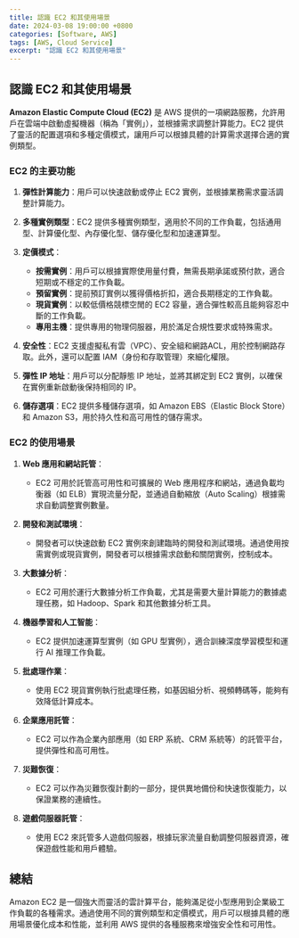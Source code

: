 ```yaml
---
title: 認識 EC2 和其使用場景
date: 2024-03-08 19:00:00 +0800
categories: [Software, AWS]
tags: [AWS, Cloud Service] 
excerpt: "認識 EC2 和其使用場景"
---
```


## 認識 EC2 和其使用場景

**Amazon Elastic Compute Cloud (EC2)** 是 AWS 提供的一項網路服務，允許用戶在雲端中啟動虛擬機器（稱為「實例」），並根據需求調整計算能力。EC2 提供了靈活的配置選項和多種定價模式，讓用戶可以根據具體的計算需求選擇合適的實例類型。

### **EC2 的主要功能**

1. **彈性計算能力**：用戶可以快速啟動或停止 EC2 實例，並根據業務需求靈活調整計算能力。

2. **多種實例類型**：EC2 提供多種實例類型，適用於不同的工作負載，包括通用型、計算優化型、內存優化型、儲存優化型和加速運算型。

3. **定價模式**：
   - **按需實例**：用戶可以根據實際使用量付費，無需長期承諾或預付款，適合短期或不穩定的工作負載。
   - **預留實例**：提前預訂實例以獲得價格折扣，適合長期穩定的工作負載。
   - **現貨實例**：以較低價格競標空閒的 EC2 容量，適合彈性較高且能夠容忍中斷的工作負載。
   - **專用主機**：提供專用的物理伺服器，用於滿足合規性要求或特殊需求。

4. **安全性**：EC2 支援虛擬私有雲（VPC）、安全組和網路ACL，用於控制網路存取。此外，還可以配置 IAM（身份和存取管理）來細化權限。

5. **彈性 IP 地址**：用戶可以分配靜態 IP 地址，並將其綁定到 EC2 實例，以確保在實例重新啟動後保持相同的 IP。

6. **儲存選項**：EC2 提供多種儲存選項，如 Amazon EBS（Elastic Block Store）和 Amazon S3，用於持久性和高可用性的儲存需求。

### **EC2 的使用場景**

1. **Web 應用和網站託管**：
   - EC2 可用於託管高可用性和可擴展的 Web 應用程序和網站，通過負載均衡器（如 ELB）實現流量分配，並通過自動縮放（Auto Scaling）根據需求自動調整實例數量。

2. **開發和測試環境**：
   - 開發者可以快速啟動 EC2 實例來創建臨時的開發和測試環境。通過使用按需實例或現貨實例，開發者可以根據需求啟動和關閉實例，控制成本。

3. **大數據分析**：
   - EC2 可用於運行大數據分析工作負載，尤其是需要大量計算能力的數據處理任務，如 Hadoop、Spark 和其他數據分析工具。

4. **機器學習和人工智能**：
   - EC2 提供加速運算型實例（如 GPU 型實例），適合訓練深度學習模型和運行 AI 推理工作負載。

5. **批處理作業**：
   - 使用 EC2 現貨實例執行批處理任務，如基因組分析、視頻轉碼等，能夠有效降低計算成本。

6. **企業應用託管**：
   - EC2 可以作為企業內部應用（如 ERP 系統、CRM 系統等）的託管平台，提供彈性和高可用性。

7. **災難恢復**：
   - EC2 可以作為災難恢復計劃的一部分，提供異地備份和快速恢復能力，以保證業務的連續性。

8. **遊戲伺服器託管**：
   - 使用 EC2 來託管多人遊戲伺服器，根據玩家流量自動調整伺服器資源，確保遊戲性能和用戶體驗。

## 總結

Amazon EC2 是一個強大而靈活的雲計算平台，能夠滿足從小型應用到企業級工作負載的各種需求。通過使用不同的實例類型和定價模式，用戶可以根據具體的應用場景優化成本和性能，並利用 AWS 提供的各種服務來增強安全性和可用性。
